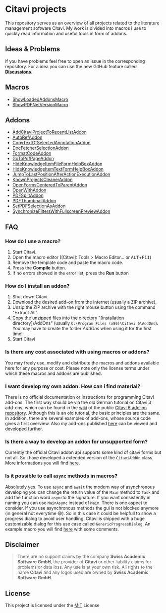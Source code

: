 # Citavi projects

This repository serves as an overview of all projects related to the literature management software Citavi. My work is divided into macros I use to quickly read information and useful tools in form of addons.

## Ideas & Problems

If you have problems feel free to open an issue in the corresponding repository. For a idea you can use the new GitHub feature called [**Discussions**](https://github.com/lutz/CitaviProjects/discussions).

## Macros

- [ShowLoadedAddonsMacro](/macros/cm001.md)
- [ShowPDFNetVersionMacro](/macros/cm002.md)

## Addons

- [AddCitaviProjectToRecentListAddon](https://github.com/lutz/AddCitaviProjectToRecentListAddon)
- [AutoRefAddon](https://github.com/lutz/AutoRefAddon)
- [CopyTextOfSelectedAnnotationAddon](https://github.com/lutz/CopyTextOfSelectedAnnotationAddon)
- [DocFetcherSelectionAddon](https://github.com/lutz/DocFetcherSelectionAddon)
- [FormatCodeAddon](https://github.com/lutz/FormatCodeAddon)
- [GoToPdfPageAddon](https://github.com/lutz/GoToPdfPageAddon)
- [HideKnowledgeItemFileFormHelpBoxAddon](https://github.com/lutz/HideKnowledgeItemFileFormHelpBoxAddon)
- [HideKnowledgeItemTextFormHelpBoxAddon](https://github.com/lutz/HideKnowledgeItemTextFormHelpBoxAddon)
- [JumpToLastPositionAfterActionExecutionAddon](https://github.com/lutz/JumpToLastPositionAfterActionExecutionAddon)
- [KnownProjectsCleanerAddon](https://github.com/lutz/KnownProjectsCleanerAddon)
- [OpenFormsCenteredToParentAddon](https://github.com/lutz/OpenFormsCenteredToParentAddon)
- [OpenWithAddon](https://github.com/lutz/OpenWithAddon)
- [PDFSplitAddon](https://github.com/lutz/PDFSplitAddon)
- [PDFThumbnailAddon](https://github.com/lutz/PDFThumbnailAddon)
- [SetPDFSelectionAsAddon](https://github.com/lutz/SetPDFSelectionAsAddon)
- [SynchronizeFiltersWithFullscreenPreviewAddon](https://github.com/lutz/SynchronizeFiltersWithFullscreenPreviewAddon)

## FAQ

### How do I use a macro?

1. Start Citavi.
2. Open the macro editor ([Citavi]: Tools > Macro Editor... or <kbd>ALT</kbd>+<kbd>F11</kbd>)
3. Remove the template code and paste the macro code.
4. Press the **Compile** button.
5. If no errors showed in the error list, press the **Run** button

### How do I install an addon?

1. Shut down Citavi.
2. Download the desired add-on from the internet (usually a ZIP archive).
3. Unzip the ZIP archive with the right mouse button using the command "Extract All".
4. Copy the unzipped files into the directory "[installation directory]\AddOns" (usually `C:\Program Files (x86)\Citavi 6\AddOns`). You may have to create the folder _AddOns_ when using it for the first time!
5. Start Citavi

### Is there any cost associated with using macros or addons?

You may freely use, modify and distribute the macros and addons available here for any purpose or cost. Please note only the license terms under which these macros and addons are published.

### I want develop my own addon. How can i find material?

There is no official documentation or instructions for programming Citavi add-ons. The first way should be via the old German tutorial on Citavi 3 add-ons, which can be found in the [wiki](https://github.com/Citavi/C6-Add-Ons-and-Online-Sources/wiki) of the public [Citavi 6 add-on repository](https://github.com/Citavi/C6-Add-Ons-and-Online-Sources). Although this is an old tutorial, the basic principles are the same. In addition, there are several examples of add-ons, whose source code gives a first overview. Also my add-ons published [here](https://github.com/lutz/CitaviProjects#addons) can be viewed and developed further.

### Is there a way to develop an addon for unsupported form?

Currently the official Citavi addon api supports some kind of citavi forms but not all. So i have developed a extended version of the `CitaviAddOn` class. More informations you will find [here](https://github.com/lutz/CitaviAddOnEx).

### Is it possible to call `async` methods in macros?

Absolutely yes. To use `async` and `await` the modern way of asynchronous developing you can change the return value of the `Main` method to `Task` and add the function word `async`to the signature. If you want consistently in naming you can use `MainAsync` instead of `Main`. There is one aspect to consider. If you use asynchronous methods the gui is not blocked anymore (in general not everytime :sweat_smile:). So in this case it could be helpfull to show a progress dialog to avoid user handling. Citavi is shipped with a huge customizable dialog for this use case called `GenericProgressDialog`. An example macro you will find [here](https://github.com/lutz/CitaviProjects/blob/master/macros/cme001.cs) with some comments.

## Disclaimer

> There are no support claims by the company **Swiss Academic Software GmbH**, the provider of **Citavi** or other liability claims for problems or data loss. Any use is at your own risk. All rights to the name **Citavi** and any logos used are owned by **Swiss Academic Software GmbH**.

## License

This project is licensed under the [MIT](LICENSE) License
